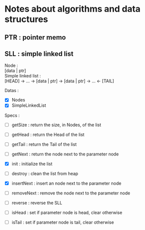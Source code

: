 # Notes about algorithms and data structures

## PTR : pointer memo

## SLL : simple linked list

Node : <br>
[data | ptr] <br>
Simple linked list : <br>
[HEAD] -> ... -> [data | ptr] -> [data | ptr] -> ... <- [TAIL]

Datas : <br>
- [X] Nodes
- [X] SimpleLinkedList

Specs : <br>
- [ ] getSize : return the size, in Nodes, of the list
- [ ] getHead : return the Head of the list
- [ ] getTail : return the Tail of the list
- [ ] getNext : return the node next to the parameter node
- [X] init : initialize the list
- [ ] destroy : clean the list from heap
- [X] insertNext : insert an node next to the parameter node

- [ ] removeNext : remove the node next to the parameter node
- [ ] reverse : reverse the SLL
- [ ] isHead : set if parameter node is head, clear otherwise
- [ ] isTail : set if parameter node is tail, clear otherwise